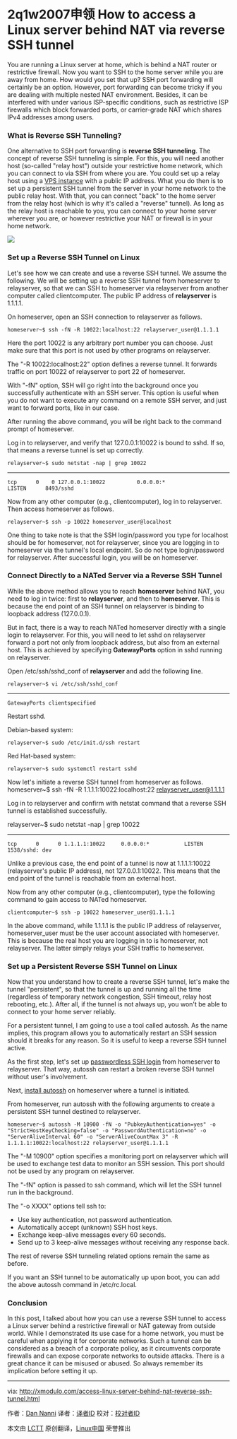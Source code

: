 2q1w2007申领
How to access a Linux server behind NAT via reverse SSH tunnel
================================================================================
You are running a Linux server at home, which is behind a NAT router or restrictive firewall. Now you want to SSH to the home server while you are away from home. How would you set that up? SSH port forwarding will certainly be an option. However, port forwarding can become tricky if you are dealing with multiple nested NAT environment. Besides, it can be interfered with under various ISP-specific conditions, such as restrictive ISP firewalls which block forwarded ports, or carrier-grade NAT which shares IPv4 addresses among users.

### What is Reverse SSH Tunneling? ###

One alternative to SSH port forwarding is **reverse SSH tunneling**. The concept of reverse SSH tunneling is simple. For this, you will need another host (so-called "relay host") outside your restrictive home network, which you can connect to via SSH from where you are. You could set up a relay host using a [VPS instance][1] with a public IP address. What you do then is to set up a persistent SSH tunnel from the server in your home network to the public relay host. With that, you can connect "back" to the home server from the relay host (which is why it's called a "reverse" tunnel). As long as the relay host is reachable to you, you can connect to your home server wherever you are, or however restrictive your NAT or firewall is in your home network.

![](https://farm8.staticflickr.com/7742/17162647378_c7d9f10de8_b.jpg)

### Set up a Reverse SSH Tunnel on Linux ###

Let's see how we can create and use a reverse SSH tunnel. We assume the following. We will be setting up a reverse SSH tunnel from homeserver to relayserver, so that we can SSH to homeserver via relayserver from another computer called clientcomputer. The public IP address of **relayserver** is 1.1.1.1.

On homeserver, open an SSH connection to relayserver as follows.

    homeserver~$ ssh -fN -R 10022:localhost:22 relayserver_user@1.1.1.1

Here the port 10022 is any arbitrary port number you can choose. Just make sure that this port is not used by other programs on relayserver.

The "-R 10022:localhost:22" option defines a reverse tunnel. It forwards traffic on port 10022 of relayserver to port 22 of homeserver.

With "-fN" option, SSH will go right into the background once you successfully authenticate with an SSH server. This option is useful when you do not want to execute any command on a remote SSH server, and just want to forward ports, like in our case.

After running the above command, you will be right back to the command prompt of homeserver.

Log in to relayserver, and verify that 127.0.0.1:10022 is bound to sshd. If so, that means a reverse tunnel is set up correctly.

    relayserver~$ sudo netstat -nap | grep 10022

----------

    tcp      0    0 127.0.0.1:10022          0.0.0.0:*               LISTEN      8493/sshd           

Now from any other computer (e.g., clientcomputer), log in to relayserver. Then access homeserver as follows.

    relayserver~$ ssh -p 10022 homeserver_user@localhost

One thing to take note is that the SSH login/password you type for localhost should be for homeserver, not for relayserver, since you are logging in to homeserver via the tunnel's local endpoint. So do not type login/password for relayserver. After successful login, you will be on homeserver.

### Connect Directly to a NATed Server via a Reverse SSH Tunnel ###

While the above method allows you to reach **homeserver** behind NAT, you need to log in twice: first to **relayserver**, and then to **homeserver**. This is because the end point of an SSH tunnel on relayserver is binding to loopback address (127.0.0.1).

But in fact, there is a way to reach NATed homeserver directly with a single login to relayserver. For this, you will need to let sshd on relayserver forward a port not only from loopback address, but also from an external host. This is achieved by specifying **GatewayPorts** option in sshd running on relayserver.

Open /etc/ssh/sshd_conf of **relayserver** and add the following line.

    relayserver~$ vi /etc/ssh/sshd_conf

----------

    GatewayPorts clientspecified

Restart sshd.

Debian-based system:

    relayserver~$ sudo /etc/init.d/ssh restart

Red Hat-based system:

    relayserver~$ sudo systemctl restart sshd

Now let's initiate a reverse SSH tunnel from homeserver as follows.
homeserver~$ ssh -fN -R 1.1.1.1:10022:localhost:22 relayserver_user@1.1.1.1

Log in to relayserver and confirm with netstat command that a reverse SSH tunnel is established successfully.

   relayserver~$ sudo netstat -nap | grep 10022

----------

    tcp      0      0 1.1.1.1:10022     0.0.0.0:*           LISTEN      1538/sshd: dev  

Unlike a previous case, the end point of a tunnel is now at 1.1.1.1:10022 (relayserver's public IP address), not 127.0.0.1:10022. This means that the end point of the tunnel is reachable from an external host.

Now from any other computer (e.g., clientcomputer), type the following command to gain access to NATed homeserver.

    clientcomputer~$ ssh -p 10022 homeserver_user@1.1.1.1

In the above command, while 1.1.1.1 is the public IP address of relayserver, homeserver_user must be the user account associated with homeserver. This is because the real host you are logging in to is homeserver, not relayserver. The latter simply relays your SSH traffic to homeserver.

### Set up a Persistent Reverse SSH Tunnel on Linux ###

Now that you understand how to create a reverse SSH tunnel, let's make the tunnel "persistent", so that the tunnel is up and running all the time (regardless of temporary network congestion, SSH timeout, relay host rebooting, etc.). After all, if the tunnel is not always up, you won't be able to connect to your home server reliably.

For a persistent tunnel, I am going to use a tool called autossh. As the name implies, this program allows you to automatically restart an SSH session should it breaks for any reason. So it is useful to keep a reverse SSH tunnel active.

As the first step, let's set up [passwordless SSH login][2] from homeserver to relayserver. That way, autossh can restart a broken reverse SSH tunnel without user's involvement.

Next, [install autossh][3] on homeserver where a tunnel is initiated.

From homeserver, run autossh with the following arguments to create a persistent SSH tunnel destined to relayserver.

    homeserver~$ autossh -M 10900 -fN -o "PubkeyAuthentication=yes" -o "StrictHostKeyChecking=false" -o "PasswordAuthentication=no" -o "ServerAliveInterval 60" -o "ServerAliveCountMax 3" -R 1.1.1.1:10022:localhost:22 relayserver_user@1.1.1.1

The "-M 10900" option specifies a monitoring port on relayserver which will be used to exchange test data to monitor an SSH session. This port should not be used by any program on relayserver.

The "-fN" option is passed to ssh command, which will let the SSH tunnel run in the background.

The "-o XXXX" options tell ssh to:

- Use key authentication, not password authentication.
- Automatically accept (unknown) SSH host keys.
- Exchange keep-alive messages every 60 seconds.
- Send up to 3 keep-alive messages without receiving any response back. 

The rest of reverse SSH tunneling related options remain the same as before.

If you want an SSH tunnel to be automatically up upon boot, you can add the above autossh command in /etc/rc.local.

### Conclusion ###

In this post, I talked about how you can use a reverse SSH tunnel to access a Linux server behind a restrictive firewall or NAT gateway from outside world. While I demonstrated its use case for a home network, you must be careful when applying it for corporate networks. Such a tunnel can be considered as a breach of a corporate policy, as it circumvents corporate firewalls and can expose corporate networks to outside attacks. There is a great chance it can be misused or abused. So always remember its implication before setting it up.

--------------------------------------------------------------------------------

via: http://xmodulo.com/access-linux-server-behind-nat-reverse-ssh-tunnel.html

作者：[Dan Nanni][a]
译者：[译者ID](https://github.com/译者ID)
校对：[校对者ID](https://github.com/校对者ID)

本文由 [LCTT](https://github.com/LCTT/TranslateProject) 原创翻译，[Linux中国](http://linux.cn/) 荣誉推出

[a]:http://xmodulo.com/author/nanni
[1]:http://xmodulo.com/go/digitalocean
[2]:http://xmodulo.com/how-to-enable-ssh-login-without.html
[3]:http://ask.xmodulo.com/install-autossh-linux.html
